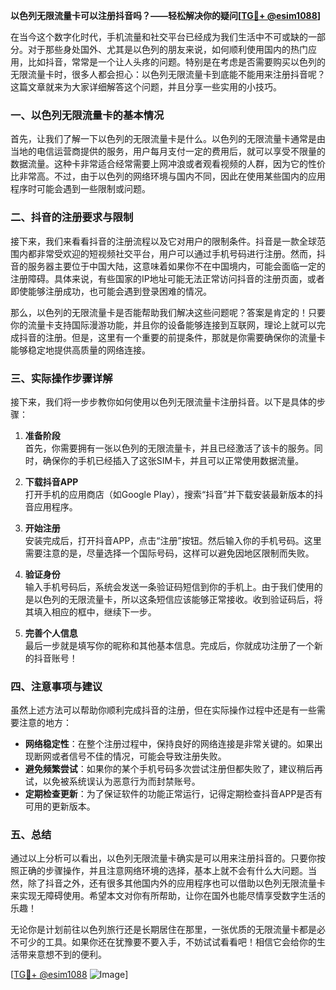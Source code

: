 **以色列无限流量卡可以注册抖音吗？——轻松解决你的疑问[[TG💪+ @esim1088](https://t.me/s/esim1088)]**

在当今这个数字化时代，手机流量和社交平台已经成为我们生活中不可或缺的一部分。对于那些身处国外、尤其是以色列的朋友来说，如何顺利使用国内的热门应用，比如抖音，常常是一个让人头疼的问题。特别是在考虑是否需要购买以色列的无限流量卡时，很多人都会担心：以色列无限流量卡到底能不能用来注册抖音呢？这篇文章就来为大家详细解答这个问题，并且分享一些实用的小技巧。

### 一、以色列无限流量卡的基本情况

首先，让我们了解一下以色列的无限流量卡是什么。以色列的无限流量卡通常是由当地的电信运营商提供的服务，用户每月支付一定的费用后，就可以享受不限量的数据流量。这种卡非常适合经常需要上网冲浪或者观看视频的人群，因为它的性价比非常高。不过，由于以色列的网络环境与国内不同，因此在使用某些国内的应用程序时可能会遇到一些限制或问题。

### 二、抖音的注册要求与限制

接下来，我们来看看抖音的注册流程以及它对用户的限制条件。抖音是一款全球范围内都非常受欢迎的短视频社交平台，用户可以通过手机号码进行注册。然而，抖音的服务器主要位于中国大陆，这意味着如果你不在中国境内，可能会面临一定的注册障碍。具体来说，有些国家的IP地址可能无法正常访问抖音的注册页面，或者即使能够注册成功，也可能会遇到登录困难的情况。

那么，以色列的无限流量卡是否能帮助我们解决这些问题呢？答案是肯定的！只要你的流量卡支持国际漫游功能，并且你的设备能够连接到互联网，理论上就可以完成抖音的注册。但是，这里有一个重要的前提条件，那就是你需要确保你的流量卡能够稳定地提供高质量的网络连接。

### 三、实际操作步骤详解

接下来，我们将一步步教你如何使用以色列无限流量卡注册抖音。以下是具体的步骤：

1. **准备阶段**  
   首先，你需要拥有一张以色列的无限流量卡，并且已经激活了该卡的服务。同时，确保你的手机已经插入了这张SIM卡，并且可以正常使用数据流量。

2. **下载抖音APP**  
   打开手机的应用商店（如Google Play），搜索“抖音”并下载安装最新版本的抖音应用程序。

3. **开始注册**  
   安装完成后，打开抖音APP，点击“注册”按钮。然后输入你的手机号码。这里需要注意的是，尽量选择一个国际号码，这样可以避免因地区限制而失败。

4. **验证身份**  
   输入手机号码后，系统会发送一条验证码短信到你的手机上。由于我们使用的是以色列的无限流量卡，所以这条短信应该能够正常接收。收到验证码后，将其填入相应的框中，继续下一步。

5. **完善个人信息**  
   最后一步就是填写你的昵称和其他基本信息。完成后，你就成功注册了一个新的抖音账号！

### 四、注意事项与建议

虽然上述方法可以帮助你顺利完成抖音的注册，但在实际操作过程中还是有一些需要注意的地方：

- **网络稳定性**：在整个注册过程中，保持良好的网络连接是非常关键的。如果出现断网或者信号不佳的情况，可能会导致注册失败。
- **避免频繁尝试**：如果你的某个手机号码多次尝试注册但都失败了，建议稍后再试，以免被系统误认为恶意行为而封禁账号。
- **定期检查更新**：为了保证软件的功能正常运行，记得定期检查抖音APP是否有可用的更新版本。

### 五、总结

通过以上分析可以看出，以色列无限流量卡确实是可以用来注册抖音的。只要你按照正确的步骤操作，并且注意网络环境的选择，基本上就不会有什么大问题。当然，除了抖音之外，还有很多其他国内外的应用程序也可以借助以色列无限流量卡来实现无障碍使用。希望本文对你有所帮助，让你在国外也能尽情享受数字生活的乐趣！

无论你是计划前往以色列旅行还是长期居住在那里，一张优质的无限流量卡都是必不可少的工具。如果你还在犹豫要不要入手，不妨试试看看吧！相信它会给你的生活带来意想不到的便利。

[[TG💪+ @esim1088](https://t.me/s/esim1088) ![Image](https://i.postimg.cc/4NQfJmqS/Snipaste-2025-05-13-00-14-12.png)]